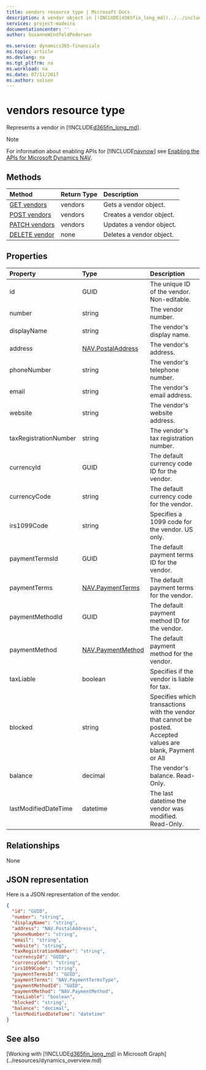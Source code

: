 ```yaml
---
title: vendors resource type | Microsoft Docs
description: A vendor object in [!INCLUDE[d365fin_long_md](../../includes/d365fin_long_md.md)]. 
services: project-madeira
documentationcenter: ''
author: SusanneWindfeldPedersen

ms.service: dynamics365-financials
ms.topic: article
ms.devlang: na
ms.tgt_pltfrm: na
ms.workload: na
ms.date: 07/11/2017
ms.author: solsen
---
```


# vendors resource type
Represents a vendor in [!INCLUDE[d365fin_long_md](../../includes/d365fin_long_md.md)].

> [!NOTE]  
> For information about enabling APIs for [!INCLUDE[navnow](../includes/navnow_md.md)] see [Enabling the APIs for Microsoft Dynamics NAV](../../enabling-apis-for-dynamics-nav.md).

## Methods

| Method       | Return Type  |Description|
|:---------------|:--------|:----------|
|[GET vendors](../api/dynamics_vendor_get.md)|vendors|Gets a vendor object.|
|[POST vendors](../api/dynamics_create_vendor.md)|vendors|Creates a vendor object.|
|[PATCH vendors](../api/dynamics_vendor_update.md)|vendors|Updates a vendor object.|
|[DELETE vendor](../api/dynamics_vendor_delete.md)|none|Deletes a vendor object.|

## Properties
| Property	   | Type	|Description|
|:---------------|:--------|:----------|
|id|GUID|The unique ID of the vendor. Non-editable.|
|number|string|The vendor number.|
|displayName|string|The vendor's display name.|
|address|[NAV.PostalAddress](../resources/dynamics_complextypes.md)|The vendor's address.|
|phoneNumber|string|The vendor's telephone number.|
|email|string|The vendor's email address.|
|website|string|The vendor's website address.|
|taxRegistrationNumber|string|The vendor's tax registration number.|
|currencyId|GUID|The default currency code ID for the vendor.|
|currencyCode|string|The default currency code for the vendor.|
|irs1099Code|string|Specifies a 1099 code for the vendor. US only.|
|paymentTermsId|GUID|The default payment terms ID for the vendor.|
|paymentTerms|[NAV.PaymentTerms](../resources/dynamics_complextypes.md)|The default payment terms for the vendor.|
|paymentMethodId|GUID|The default payment method ID for the vendor.|
|paymentMethod|[NAV.PaymentMethod](../resources/dynamics_complextypes.md)|The default payment method for the vendor.|
|taxLiable|boolean|Specifies if the vendor is liable for tax.|
|blocked|string|Specifies which transactions with the vendor that cannot be posted. Accepted values are blank, Payment or All|
|balance|decimal|The vendor's balance. Read-Only.|
|lastModifiedDateTime|datetime|The last datetime the vendor was modified. Read-Only.|  


## Relationships
None

## JSON representation

Here is a JSON representation of the vendor.

```json
{
  "id": "GUID",
  "number": "string",
  "displayName": "string",
  "address": "NAV.PostalAddress",
  "phoneNumber": "string",
  "email": "string",
  "website": "string",
  "taxRegistrationNumber": "string",
  "currencyId": "GUID",
  "currencyCode": "string",
  "irs1099Code": "string",
  "paymentTermsId": "GUID",
  "paymentTerms": "NAV.PaymentTermsType",
  "paymentMethodId": "GUID",
  "paymentMethod": "NAV.PaymentMethod",
  "taxLiable": "boolean",
  "blocked": "string",
  "balance": "decimal",
  "lastModifiedDateTime": "datetime"
}

```

## See also
[Working with [!INCLUDE[d365fin_long_md](../../includes/d365fin_long_md.md)] in Microsoft Graph](../resources/dynamics_overview.md) 
